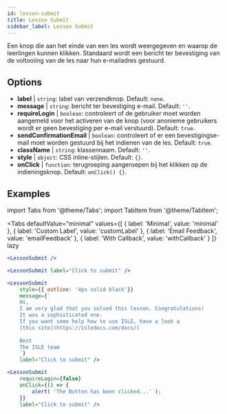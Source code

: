 ```yaml
---
id: lesson-submit 
title: Lesson Submit
sidebar_label: Lesson Submit
---
```


Een knop die aan het einde van een les wordt weergegeven en waarop de leerlingen kunnen klikken. Standaard wordt een bericht ter bevestiging van de voltooiing van de les naar hun e-mailadres gestuurd.

## Options

* __label__ | `string`: label van verzendknop. Default: `none`.
* __message__ | `string`: bericht ter bevestiging e-mail. Default: `''`.
* __requireLogin__ | `boolean`: controleert of de gebruiker moet worden aangemeld voor het activeren van de knop (voor anonieme gebruikers wordt er geen bevestiging per e-mail verstuurd). Default: `true`.
* __sendConfirmationEmail__ | `boolean`: controleert of er een bevestigingse-mail moet worden gestuurd bij het indienen van de les. Default: `true`.
* __className__ | `string`: klassennaam. Default: `''`.
* __style__ | `object`: CSS inline-stijlen. Default: `{}`.
* __onClick__ | `function`: terugroeping aangeroepen bij het klikken op de indieningsknop. Default: `onClick() {}`.


## Examples

import Tabs from '@theme/Tabs';
import TabItem from '@theme/TabItem';

<Tabs
    defaultValue="minimal"
    values={[
        { label: 'Minimal', value: 'minimal' },
        { label: 'Custom Label', value: 'customLabel' },
        { label: 'Email Feedback', value: 'emailFeedback' },
        { label: 'With Callback', value: 'withCallback' }
    ]}
    lazy
>
<TabItem value="minimal">

```jsx live
<LessonSubmit />
```

</TabItem>

<TabItem value="customLabel">

```jsx live
<LessonSubmit label="Click to submit" />
```

</TabItem>

<TabItem value="withEmail">

```jsx live
<LessonSubmit 
    style={{ outline: '4px solid black'}}
    message={`
    Hi,
    I am very glad that you solved this lesson. Congratulations! 
    It was a sophisticated one.
    If you want some help how to use ISLE, have a look a 
    [this site](https://isledocs.com/docs/)
    
    Best
    The ISLE team
    `}
    label="Click to submit" />
```
</TabItem>

<TabItem value="withCallback">

```jsx live
<LessonSubmit 
    requireLogin={false}
    onClick={() => {
        alert( 'The Button has been clicked...' );
    }}
    label="Click to submit" />
```
</TabItem>

</Tabs>
